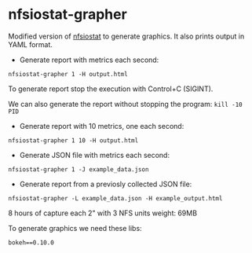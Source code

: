 # nfsiostat-grapher
Modified version of [nfsiostat](http://git.linux-nfs.org/?p=steved/nfs-utils.git;a=blob;f=tools/nfs-iostat/nfs-iostat.py;h=61d15a540e4f1c2c9d250d1f1956520e52af3213;hb=1df82a36df74a59f55eea99d08612564fa22cbef) to generate graphics. It also prints output in YAML format.

+ Generate report with metrics each second:
```
nfsiostat-grapher 1 -H output.html
```
To generate report stop the execution with Control+C (SIGINT).

We can also generate the report without stopping the program: ``kill -10 PID``


+ Generate report with 10 metrics, one each second:
```
nfsiostat-grapher 1 10 -H output.html
```

+ Generate JSON file with metrics each second:
```
nfsiostat-grapher 1 -J example_data.json
```

+ Generate report from a previosly collected JSON file:
```
nfsiostat-grapher -L example_data.json -H example_output.html
```

8 hours of capture each 2" with 3 NFS units weight: 69MB


To generate graphics we need these libs:
```
bokeh==0.10.0
```
